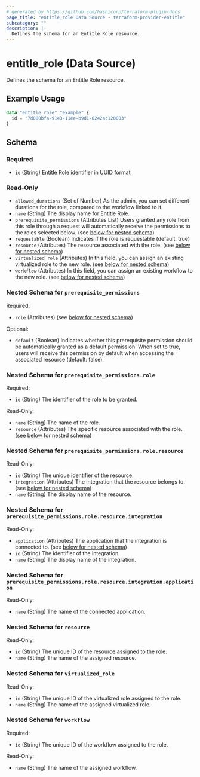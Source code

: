 ```yaml
---
# generated by https://github.com/hashicorp/terraform-plugin-docs
page_title: "entitle_role Data Source - terraform-provider-entitle"
subcategory: ""
description: |-
  Defines the schema for an Entitle Role resource.
---
```


# entitle_role (Data Source)

Defines the schema for an Entitle Role resource.

## Example Usage

```terraform
data "entitle_role" "example" {
  id = "7d080bfa-9143-11ee-b9d1-0242ac120003"
}
```

<!-- schema generated by tfplugindocs -->
## Schema

### Required

- `id` (String) Entitle Role identifier in UUID format

### Read-Only

- `allowed_durations` (Set of Number) As the admin, you can set different durations for the role, compared to the workflow linked to it.
- `name` (String) The display name for Entitle Role.
- `prerequisite_permissions` (Attributes List) Users granted any role from this role through a request will automatically receive the permissions to the roles selected below. (see [below for nested schema](#nestedatt--prerequisite_permissions))
- `requestable` (Boolean) Indicates if the role is requestable (default: true)
- `resource` (Attributes) The resource associated with the role. (see [below for nested schema](#nestedatt--resource))
- `virtualized_role` (Attributes) In this field, you can assign an existing virtualized role to the new role. (see [below for nested schema](#nestedatt--virtualized_role))
- `workflow` (Attributes) In this field, you can assign an existing workflow to the new role. (see [below for nested schema](#nestedatt--workflow))

<a id="nestedatt--prerequisite_permissions"></a>
### Nested Schema for `prerequisite_permissions`

Required:

- `role` (Attributes) (see [below for nested schema](#nestedatt--prerequisite_permissions--role))

Optional:

- `default` (Boolean) Indicates whether this prerequisite permission should be automatically granted as a default permission. When set to true, users will receive this permission by default when accessing the associated resource (default: false).

<a id="nestedatt--prerequisite_permissions--role"></a>
### Nested Schema for `prerequisite_permissions.role`

Required:

- `id` (String) The identifier of the role to be granted.

Read-Only:

- `name` (String) The name of the role.
- `resource` (Attributes) The specific resource associated with the role. (see [below for nested schema](#nestedatt--prerequisite_permissions--role--resource))

<a id="nestedatt--prerequisite_permissions--role--resource"></a>
### Nested Schema for `prerequisite_permissions.role.resource`

Read-Only:

- `id` (String) The unique identifier of the resource.
- `integration` (Attributes) The integration that the resource belongs to. (see [below for nested schema](#nestedatt--prerequisite_permissions--role--resource--integration))
- `name` (String) The display name of the resource.

<a id="nestedatt--prerequisite_permissions--role--resource--integration"></a>
### Nested Schema for `prerequisite_permissions.role.resource.integration`

Read-Only:

- `application` (Attributes) The application that the integration is connected to. (see [below for nested schema](#nestedatt--prerequisite_permissions--role--resource--integration--application))
- `id` (String) The identifier of the integration.
- `name` (String) The display name of the integration.

<a id="nestedatt--prerequisite_permissions--role--resource--integration--application"></a>
### Nested Schema for `prerequisite_permissions.role.resource.integration.application`

Read-Only:

- `name` (String) The name of the connected application.






<a id="nestedatt--resource"></a>
### Nested Schema for `resource`

Read-Only:

- `id` (String) The unique ID of the resource assigned to the role.
- `name` (String) The name of the assigned resource.


<a id="nestedatt--virtualized_role"></a>
### Nested Schema for `virtualized_role`

Read-Only:

- `id` (String) The unique ID of the virtualized role assigned to the role.
- `name` (String) The name of the assigned virtualized role.


<a id="nestedatt--workflow"></a>
### Nested Schema for `workflow`

Required:

- `id` (String) The unique ID of the workflow assigned to the role.

Read-Only:

- `name` (String) The name of the assigned workflow.
